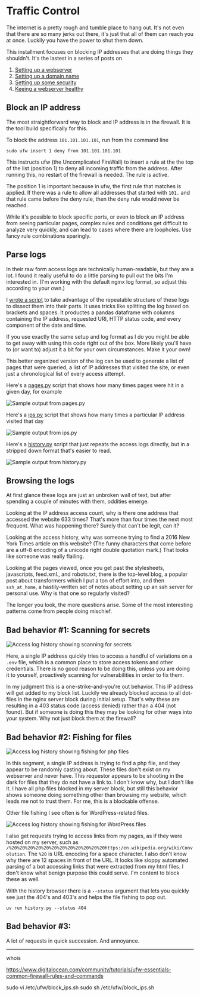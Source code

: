 # Traffic Control

The internet is a pretty rough and tumble place to hang out.
It's not even that there are so many jerks out there, it's just that
all of them can reach you at once.
Luckily you have the power to shut them down.

This installment focuses on blocking IP addresses that are doing things
they shouldn't. It's the lastest in a series of posts on

1. [Setting up a webserver](hosting.html)
1. [Setting up a domain name](hosting2.html)
1. [Setting up some security](hosting3.html)
1. [Keeing a webserver healthy](hosting4.html)

## Block an IP address

The most straightforward way to block and IP address is in the firewall.
It is the tool build specifically for this.

To block the address `101.101.101.101`, run from the command line

```
sudo ufw insert 1 deny from 101.101.101.101
```

This instructs ufw (the Uncomplicated FireWall) to insert a rule at the
the top of the list (position 1) to deny all incoming traffic from
the address. After running this, no restart of the firewall is needed.
The rule is active.

The position 1 is important because in ufw, the first rule that matches
is applied. If there was a rule to allow all addresses that started
with `101.` and that rule came before the deny rule, then the deny
rule would never be reached.

While it's possible to block specific ports, or even to block an
IP address from seeing particular pages, complex rules
and conditions get difficult to analyze very quickly, and can lead to cases
where there are loopholes. Use fancy rule combinations sparingly.

## Parse logs

In their raw form access logs are technically human-readable, but they are
a lot. I found it really useful to do a little parsing to pull out the bits
I'm interested in.
(I'm working with the default nginx log format, so adjust this
according to your own.)

I [wrote a script](https://codeberg.org/brohrer/webserver-toolbox/src/branch/main/log_reader.py)
to take advantage of the repeatable structure of these logs
to dissect them into their parts. It uses tricks like splitting the log
based on brackets and spaces. It productes a pandas dataframe with
columns containing the IP address, requested URI, HTTP status code,
and every component of the date and time.

If you use exactly the same setup and log format as I do you might be
able to get away with using this code right out of the box. More likely
you'll have to (or want to) adjust it a bit for your own circumstances.
Make it your own!

This better organized version of the log can be used to generate a list
of pages that were queried, a list of IP addresses that visited the site,
or even just a chronological list of every access attempt.

Here's a
[pages.py](https://codeberg.org/brohrer/webserver-toolbox/src/branch/main/pages.py)
script that shows how many times pages were hit in a given day, for example

![Sample output from pages.py
](https://raw.githubusercontent.com/brohrer/blog_images/refs/heads/main/hosting/pages_outputs.png "Count and page names")

Here's a 
[ips.py](https://codeberg.org/brohrer/webserver-toolbox/src/branch/main/ips.py "Count and IP address")
script that shows how many times a particular IP address visited that day

![Sample output from ips.py
](https://raw.githubusercontent.com/brohrer/blog_images/refs/heads/main/hosting/ips_outputs.png)

Here's a
[history.py](https://codeberg.org/brohrer/webserver-toolbox/src/branch/main/history.py)
script that just repeats the access logs directly, but in a stripped down format that's easier to read.

![Sample output from history.py
](https://raw.githubusercontent.com/brohrer/blog_images/refs/heads/main/hosting/history_outputs.png "Time, HTTP status, IP address, and page name")

## Browsing the logs

At first glance these logs are just an unbroken wall of text, but after
spending a couple of minutes with them, oddities emerge.

Looking at the IP address access count, why is there one address that accessed
the website 633 times? That's more than four times the next most frequent.
What was happening there? Surely that can't be legit, can it?

Looking at the access history, why was someone trying to find a
2016 New York Times article on this website? (The funny characters that come
before are a utf-8 encoding of a unicode right double quotation mark.)
That looks like someone was really flailing.

Looking at the pages viewed, once you get past the stylesheets,
javascripts, feed.xml., and robots.txt, there is the top-level blog,
a popular post about transformers which I put a ton of effort into, and
then `ssh_at_home`, a hastily-written set of notes about setting
up an ssh server for personal use. Why is that one so regularly visited?

The longer you look, the more questions arise. Some of the most
interesting patterns come from people doing mischief.

## Bad behavior #1: Scanning for secrets

![Access log history showing scanning for secrets
](https://raw.githubusercontent.com/brohrer/blog_images/refs/heads/main/hosting/scanning_secrets.png "Looking for juicy passwords and tokens")

Here, a single IP address quickly tries to access a handful of variations
on a `.env` file, which is a common place to store access tokens
and other credentials. There is no good reason to be doing this, unless
you are doing it to yourself, proactively scanning for vulnerabilities
in order to fix them.

In my judgment this is a one-strike-and-you're out behavior. This IP
address will get added to my block list.
Luckily we already blocked access to all dot-files in the nginx server block
during initial setup. That's why these are resulting in a 403 status code
(access denied) rather than a 404 (not found). But if someone is doing this
they may be looking for other ways into your system. Why not just block
them at the firewall?

## Bad behavior #2: Fishing for files

![Access log history showing fishing for php files
](https://raw.githubusercontent.com/brohrer/blog_images/refs/heads/main/hosting/fishing_files.png "Someone really wants my website to be written in php")

In this segment, a single IP address is trying to find a
php file, and they appear to be randomly casting about. These files
don't exist on my webserver and never have. This requestor appears to 
be shooting in the dark for files that they do not have a link to.
I don't know why, but I don't like it. I have all
php files blocked in my server block, but still this behavior shows someone
doing something other than browsing my website, which leads me not
to trust them. For me, this is a blockable offense.

Other file fishing I see often is for WordPress-related files.

![Access log history showing fishing for WordPress files
](https://raw.githubusercontent.com/brohrer/blog_images/refs/heads/main/hosting/fishing_wordpress.png "Someone really wants my website to be written in WordPress")

I also get requests trying to access links from my pages, as if they were
hosted on my server, such as 
`/%20%20%20%20%20%20%20%20%20%20%20%20https:/en.wikipedia.org/wiki/Convolution`.
The `%20` is URL encoding for a space character. I also don't know why 
there are 12 spaces in front of the URL. It looks like sloppy automated
parsing of a bot accessing links that were extracted from my html files.
I don't know what benign purpose this could serve. I'm content to
block these as well.

With the history browser there is a `--status` argument that lets you
quickly see just the 404's and 403's and helps the file fishing to pop out.

```
uv run history.py --status 404
```

## Bad behavior #3: 

A lot of requests in quick succession. And annoyance.




-------

whois 

https://www.digitalocean.com/community/tutorials/ufw-essentials-common-firewall-rules-and-commands



sudo vi /etc/ufw/block_ips.sh
sudo sh /etc/ufw/block_ips.sh


